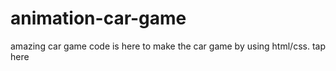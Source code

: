 # animation-car-game
amazing car game code is here  to make the car game by using html/css. tap here
